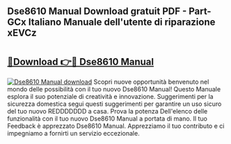 ## Dse8610 Manual Download gratuit PDF - Part-GCx Italiano Manuale dell'utente di riparazione xEVCz

# <h2><a href="http://dfcimda.blite.top/?on=Dse8610+Manual">🔗Download 👉🔴 Dse8610 Manual</a></h2>

[![Dse8610 Manual download](https://i.imgur.com/lujVjoI.png)](http://dfcimda.blite.top/?on=Dse8610+Manual)
Scopri nuove opportunità benvenuto nel mondo delle possibilità con il tuo nuovo Dse8610 Manual! Questo Manuale esplora il suo potenziale di creatività e innovazione. Suggerimenti per la sicurezza domestica segui questi suggerimenti per garantire un uso sicuro del tuo nuovo REDDDDDDD a casa. Prova la potenza Dell'elenco delle funzionalità con il tuo nuovo Dse8610 Manual a portata di mano. Il tuo Feedback è apprezzato Dse8610 Manual. Apprezziamo il tuo contributo e ci impegniamo a fornirti un servizio eccezionale.
